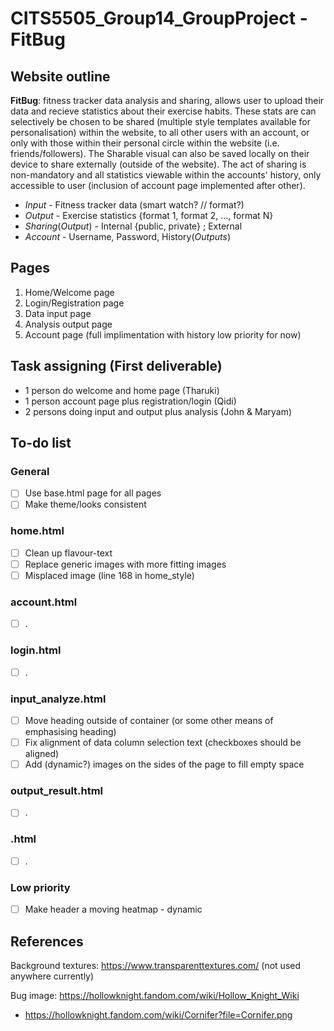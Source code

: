 ﻿# CITS5505_Group14_GroupProject - FitBug

## Website outline 
**FitBug**: fitness tracker data analysis and sharing, allows user to upload their data and recieve statistics about their exercise habits. These stats are can selectively be chosen to be shared (multiple style templates available for personalisation) within the website, to all other users with an account, or only with those within their personal circle within the website (i.e. friends/followers). The Sharable visual can also be saved locally on their device to share externally (outside of the website). The act of sharing is non-mandatory and all statistics viewable within the accounts' history, only accessible to user (inclusion of account page implemented after other).

- *Input* - Fitness tracker data (smart watch? // format?)
- *Output* - Exercise statistics {format 1, format 2, ..., format N}
- *Sharing*(*Output*) - Internal {public, private} ; External 
- *Account* - Username, Password, History(*Outputs*)


## Pages
1. Home/Welcome page
2. Login/Registration page
3. Data input page
4. Analysis output page
5. Account page  (full implimentation with history low priority for now)


## Task assigning (First deliverable)
- 1 person do welcome and home page (Tharuki) 
- 1 person account page plus registration/login (Qidi)
- 2 persons doing input and output plus analysis (John & Maryam)


## To-do list
### General
- [ ] Use base.html page for all pages
- [ ] Make theme/looks consistent

### home.html
- [ ] Clean up flavour-text
- [ ] Replace generic images with more fitting images
- [ ] Misplaced image (line 168 in home_style) 
### account.html
- [ ] .
### login.html
- [ ] .
### input_analyze.html
- [ ] Move heading outside of container (or some other means of emphasising heading)
- [ ] Fix alignment of data column selection text (checkboxes should be aligned)
- [ ] Add (dynamic?) images on the sides of the page to fill empty space 
### output_result.html
- [ ] .
### .html
- [ ] .
### Low priority 
- [ ] Make header a moving heatmap - dynamic 

## References
Background textures: https://www.transparenttextures.com/ (not used anywhere currently)

Bug image: https://hollowknight.fandom.com/wiki/Hollow_Knight_Wiki
- https://hollowknight.fandom.com/wiki/Cornifer?file=Cornifer.png
